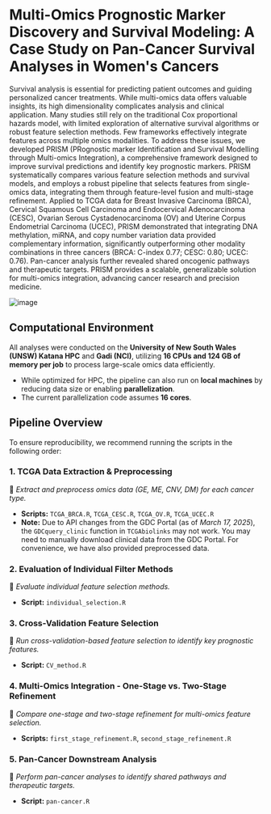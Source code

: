 # Multi-Omics Prognostic Marker Discovery and Survival Modeling: A Case Study on Pan-Cancer Survival Analyses in Women's Cancers

Survival analysis is essential for predicting patient outcomes and guiding personalized cancer treatments. While multi-omics data offers valuable insights, its high dimensionality complicates analysis and clinical application. Many studies still rely on the traditional Cox proportional hazards model, with limited exploration of alternative survival algorithms or robust feature selection methods. Few frameworks effectively integrate features across multiple omics modalities. To address these issues, we developed PRISM (PRognostic marker Identification and Survival Modelling through Multi-omics Integration), a comprehensive framework designed to improve survival predictions and identify key prognostic markers. PRISM systematically compares various feature selection methods and survival models, and employs a robust pipeline that selects features from single-omics data, integrating them through feature-level fusion and multi-stage refinement. Applied to TCGA data for Breast Invasive Carcinoma (BRCA), Cervical Squamous Cell Carcinoma and Endocervical Adenocarcinoma (CESC), Ovarian Serous Cystadenocarcinoma (OV) and Uterine Corpus Endometrial Carcinoma (UCEC), PRISM demonstrated that integrating DNA methylation, miRNA, and copy number variation data provided complementary information, significantly outperforming other modality combinations in three cancers (BRCA: C-index 0.77; CESC: 0.80; UCEC: 0.76). Pan-cancer analysis further revealed shared oncogenic pathways and therapeutic targets. PRISM provides a scalable, generalizable solution for multi-omics integration, advancing cancer research and precision medicine. 

![image](https://github.com/user-attachments/assets/67e2bb8e-19ea-4038-9f6f-5084e87272d1)

## **Computational Environment**  
All analyses were conducted on the **University of New South Wales (UNSW) Katana HPC** and **Gadi (NCI)**, utilizing **16 CPUs and 124 GB of memory per job** to process large-scale omics data efficiently.  

- While optimized for HPC, the pipeline can also run on **local machines** by reducing data size or enabling **parallelization**.  
- The current parallelization code assumes **16 cores**.  

## **Pipeline Overview**  
To ensure reproducibility, we recommend running the scripts in the following order:  

### **1. TCGA Data Extraction & Preprocessing**  
📌 *Extract and preprocess omics data (GE, ME, CNV, DM) for each cancer type.*  
- **Scripts:** `TCGA_BRCA.R`, `TCGA_CESC.R`, `TCGA_OV.R`, `TCGA_UCEC.R`  
- **Note:** Due to API changes from the GDC Portal (as of *March 17, 2025*), the `GDCquery_clinic` function in `TCGAbiolinks` may not work. You may need to manually download clinical data from the GDC Portal. For convenience, we have also provided preprocessed data.  

### **2. Evaluation of Individual Filter Methods**  
📌 *Evaluate individual feature selection methods.*  
- **Script:** `individual_selection.R`  

### **3. Cross-Validation Feature Selection**  
📌 *Run cross-validation-based feature selection to identify key prognostic features.*  
- **Script:** `CV_method.R`  

### **4. Multi-Omics Integration - One-Stage vs. Two-Stage Refinement**  
📌 *Compare one-stage and two-stage refinement for multi-omics feature selection.*  
- **Scripts:** `first_stage_refinement.R`, `second_stage_refinement.R`  

### **5. Pan-Cancer Downstream Analysis**  
📌 *Perform pan-cancer analyses to identify shared pathways and therapeutic targets.*  
- **Script:** `pan-cancer.R`  


